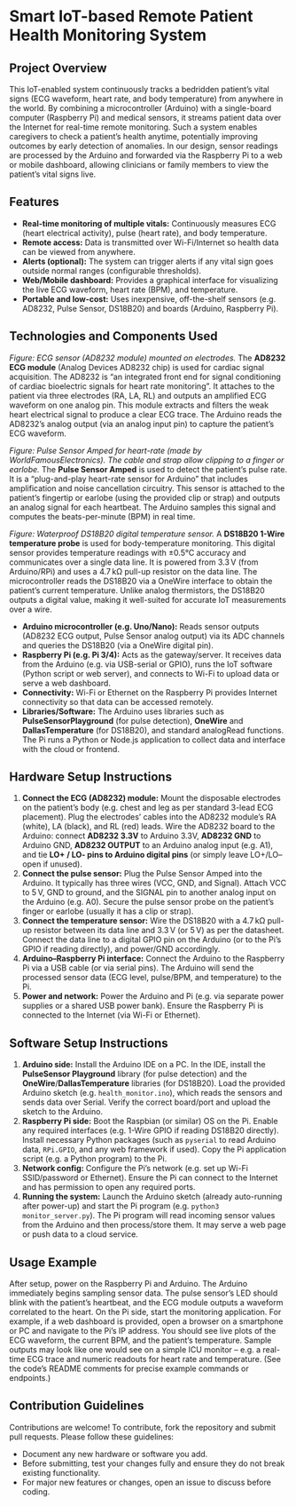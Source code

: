 # Smart IoT-based Remote Patient Health Monitoring System

## Project Overview

This IoT-enabled system continuously tracks a bedridden patient’s vital signs (ECG waveform, heart rate, and body temperature) from anywhere in the world.  By combining a microcontroller (Arduino) with a single-board computer (Raspberry Pi) and medical sensors, it streams patient data over the Internet for real-time remote monitoring.  Such a system enables caregivers to check a patient’s health anytime, potentially improving outcomes by early detection of anomalies.  In our design, sensor readings are processed by the Arduino and forwarded via the Raspberry Pi to a web or mobile dashboard, allowing clinicians or family members to view the patient’s vital signs live.

## Features

* **Real-time monitoring of multiple vitals:** Continuously measures ECG (heart electrical activity), pulse (heart rate), and body temperature.
* **Remote access:** Data is transmitted over Wi-Fi/Internet so health data can be viewed from anywhere.
* **Alerts (optional):** The system can trigger alerts if any vital sign goes outside normal ranges (configurable thresholds).
* **Web/Mobile dashboard:** Provides a graphical interface for visualizing the live ECG waveform, heart rate (BPM), and temperature.
* **Portable and low-cost:** Uses inexpensive, off-the-shelf sensors (e.g. AD8232, Pulse Sensor, DS18B20) and boards (Arduino, Raspberry Pi).

## Technologies and Components Used

&#x20;*Figure: ECG sensor (AD8232 module) mounted on electrodes.* The **AD8232 ECG module** (Analog Devices AD8232 chip) is used for cardiac signal acquisition. The AD8232 is “an integrated front end for signal conditioning of cardiac bioelectric signals for heart rate monitoring”. It attaches to the patient via three electrodes (RA, LA, RL) and outputs an amplified ECG waveform on one analog pin. This module extracts and filters the weak heart electrical signal to produce a clear ECG trace. The Arduino reads the AD8232’s analog output (via an analog input pin) to capture the patient’s ECG waveform.

&#x20;*Figure: Pulse Sensor Amped for heart-rate (made by WorldFamousElectronics). The cable and strap allow clipping to a finger or earlobe.* The **Pulse Sensor Amped** is used to detect the patient’s pulse rate. It is a “plug-and-play heart-rate sensor for Arduino” that includes amplification and noise cancellation circuitry.  This sensor is attached to the patient’s fingertip or earlobe (using the provided clip or strap) and outputs an analog signal for each heartbeat. The Arduino samples this signal and computes the beats-per-minute (BPM) in real time.

&#x20;*Figure: Waterproof DS18B20 digital temperature sensor.* A **DS18B20 1-Wire temperature probe** is used for body-temperature monitoring. This digital sensor provides temperature readings with ±0.5°C accuracy and communicates over a single data line. It is powered from 3.3 V (from Arduino/RPi) and uses a 4.7 kΩ pull-up resistor on the data line. The microcontroller reads the DS18B20 via a OneWire interface to obtain the patient’s current temperature. Unlike analog thermistors, the DS18B20 outputs a digital value, making it well-suited for accurate IoT measurements over a wire.

* **Arduino microcontroller (e.g. Uno/Nano):** Reads sensor outputs (AD8232 ECG output, Pulse Sensor analog output) via its ADC channels and queries the DS18B20 (via a OneWire digital pin).
* **Raspberry Pi (e.g. Pi 3/4):** Acts as the gateway/server. It receives data from the Arduino (e.g. via USB-serial or GPIO), runs the IoT software (Python script or web server), and connects to Wi-Fi to upload data or serve a web dashboard.
* **Connectivity:** Wi-Fi or Ethernet on the Raspberry Pi provides Internet connectivity so that data can be accessed remotely.
* **Libraries/Software:** The Arduino uses libraries such as **PulseSensorPlayground** (for pulse detection), **OneWire** and **DallasTemperature** (for DS18B20), and standard analogRead functions. The Pi runs a Python or Node.js application to collect data and interface with the cloud or frontend.

## Hardware Setup Instructions

1. **Connect the ECG (AD8232) module:** Mount the disposable electrodes on the patient’s body (e.g. chest and leg as per standard 3-lead ECG placement). Plug the electrodes’ cables into the AD8232 module’s RA (white), LA (black), and RL (red) leads. Wire the AD8232 board to the Arduino: connect **AD8232 3.3V** to Arduino 3.3V, **AD8232 GND** to Arduino GND, **AD8232 OUTPUT** to an Arduino analog input (e.g. A1), and tie **LO+ / LO- pins to Arduino digital pins** (or simply leave LO+/LO– open if unused).
2. **Connect the pulse sensor:** Plug the Pulse Sensor Amped into the Arduino. It typically has three wires (VCC, GND, and Signal). Attach VCC to 5 V, GND to ground, and the SIGNAL pin to another analog input on the Arduino (e.g. A0). Secure the pulse sensor probe on the patient’s finger or earlobe (usually it has a clip or strap).
3. **Connect the temperature sensor:** Wire the DS18B20 with a 4.7 kΩ pull-up resistor between its data line and 3.3 V (or 5 V) as per the datasheet. Connect the data line to a digital GPIO pin on the Arduino (or to the Pi’s GPIO if reading directly), and power/GND accordingly.
4. **Arduino–Raspberry Pi interface:** Connect the Arduino to the Raspberry Pi via a USB cable (or via serial pins). The Arduino will send the processed sensor data (ECG level, pulse/BPM, and temperature) to the Pi.
5. **Power and network:** Power the Arduino and Pi (e.g. via separate power supplies or a shared USB power bank). Ensure the Raspberry Pi is connected to the Internet (via Wi-Fi or Ethernet).

## Software Setup Instructions

1. **Arduino side:** Install the Arduino IDE on a PC. In the IDE, install the **PulseSensor Playground** library (for pulse detection) and the **OneWire**/**DallasTemperature** libraries (for DS18B20). Load the provided Arduino sketch (e.g. `health_monitor.ino`), which reads the sensors and sends data over Serial. Verify the correct board/port and upload the sketch to the Arduino.
2. **Raspberry Pi side:** Boot the Raspbian (or similar) OS on the Pi. Enable any required interfaces (e.g. 1-Wire GPIO if reading DS18B20 directly). Install necessary Python packages (such as `pyserial` to read Arduino data, `RPi.GPIO`, and any web framework if used). Copy the Pi application script (e.g. a Python program) to the Pi.
3. **Network config:** Configure the Pi’s network (e.g. set up Wi-Fi SSID/password or Ethernet). Ensure the Pi can connect to the Internet and has permission to open any required ports.
4. **Running the system:** Launch the Arduino sketch (already auto-running after power-up) and start the Pi program (e.g. `python3 monitor_server.py`). The Pi program will read incoming sensor values from the Arduino and then process/store them. It may serve a web page or push data to a cloud service.

## Usage Example

After setup, power on the Raspberry Pi and Arduino. The Arduino immediately begins sampling sensor data. The pulse sensor’s LED should blink with the patient’s heartbeat, and the ECG module outputs a waveform correlated to the heart. On the Pi side, start the monitoring application. For example, if a web dashboard is provided, open a browser on a smartphone or PC and navigate to the Pi’s IP address. You should see live plots of the ECG waveform, the current BPM, and the patient’s temperature. Sample outputs may look like one would see on a simple ICU monitor – e.g. a real-time ECG trace and numeric readouts for heart rate and temperature. (See the code’s README comments for precise example commands or endpoints.)

## Contribution Guidelines

Contributions are welcome! To contribute, fork the repository and submit pull requests.  Please follow these guidelines:

* Document any new hardware or software you add.
* Before submitting, test your changes fully and ensure they do not break existing functionality.
* For major new features or changes, open an issue to discuss before coding.
